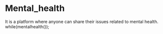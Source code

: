 # Mental_health
It is a platform where anyone can share their issues related to mental health.
while(mentalhealth());
